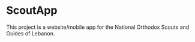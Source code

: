 # ScoutApp
This project is a website/mobile app for the National Orthodox Scouts and Guides of Lebanon.
